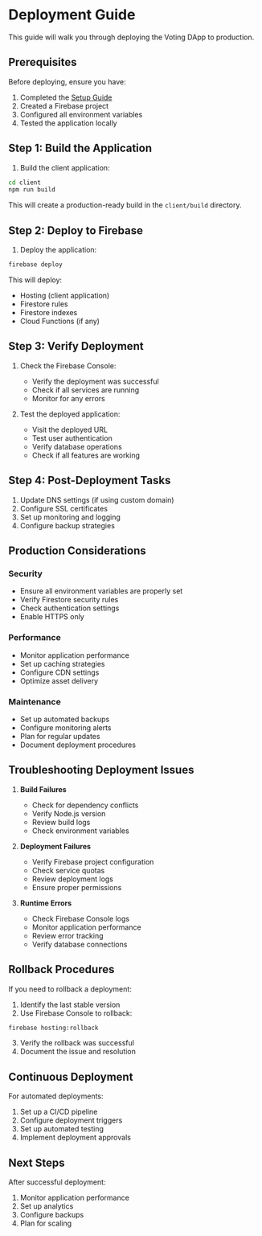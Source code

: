 # Deployment Guide

This guide will walk you through deploying the Voting DApp to production.

## Prerequisites

Before deploying, ensure you have:
1. Completed the [Setup Guide](setup.md)
2. Created a Firebase project
3. Configured all environment variables
4. Tested the application locally

## Step 1: Build the Application

1. Build the client application:
```bash
cd client
npm run build
```

This will create a production-ready build in the `client/build` directory.

## Step 2: Deploy to Firebase

1. Deploy the application:
```bash
firebase deploy
```

This will deploy:
- Hosting (client application)
- Firestore rules
- Firestore indexes
- Cloud Functions (if any)

## Step 3: Verify Deployment

1. Check the Firebase Console:
   - Verify the deployment was successful
   - Check if all services are running
   - Monitor for any errors

2. Test the deployed application:
   - Visit the deployed URL
   - Test user authentication
   - Verify database operations
   - Check if all features are working

## Step 4: Post-Deployment Tasks

1. Update DNS settings (if using custom domain)
2. Configure SSL certificates
3. Set up monitoring and logging
4. Configure backup strategies

## Production Considerations

### Security
- Ensure all environment variables are properly set
- Verify Firestore security rules
- Check authentication settings
- Enable HTTPS only

### Performance
- Monitor application performance
- Set up caching strategies
- Configure CDN settings
- Optimize asset delivery

### Maintenance
- Set up automated backups
- Configure monitoring alerts
- Plan for regular updates
- Document deployment procedures

## Troubleshooting Deployment Issues

1. **Build Failures**
   - Check for dependency conflicts
   - Verify Node.js version
   - Review build logs
   - Check environment variables

2. **Deployment Failures**
   - Verify Firebase project configuration
   - Check service quotas
   - Review deployment logs
   - Ensure proper permissions

3. **Runtime Errors**
   - Check Firebase Console logs
   - Monitor application performance
   - Review error tracking
   - Verify database connections

## Rollback Procedures

If you need to rollback a deployment:

1. Identify the last stable version
2. Use Firebase Console to rollback:
```bash
firebase hosting:rollback
```

3. Verify the rollback was successful
4. Document the issue and resolution

## Continuous Deployment

For automated deployments:

1. Set up a CI/CD pipeline
2. Configure deployment triggers
3. Set up automated testing
4. Implement deployment approvals

## Next Steps

After successful deployment:
1. Monitor application performance
2. Set up analytics
3. Configure backups
4. Plan for scaling 